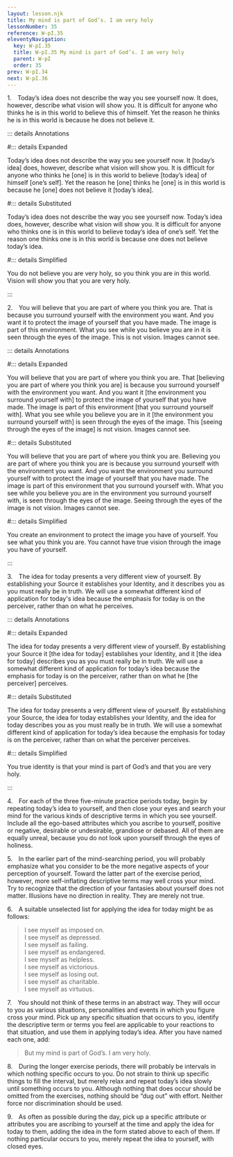 ```yaml
---
layout: lesson.njk
title: My mind is part of God’s. I am very holy
lessonNumber: 35
reference: W-pI.35
eleventyNavigation:
  key: W-pI.35
  title: W-pI.35 My mind is part of God’s. I am very holy
  parent: W-pI
  order: 35
prev: W-pI.34
next: W-pI.36
---
```


1. Today’s idea does not describe the way you see yourself now. 
It does, however, describe what vision will show you. 
It is difficult for anyone who thinks he is in this world to believe this of himself. 
Yet the reason he thinks he is in this world is because he does not believe it.

::: details Annotations

#::: details Expanded

Today’s idea does not describe the way you see yourself now. 
It [today’s idea] does, however, describe what vision will show you. 
It is difficult for anyone who thinks he [one] is in this world to believe [today’s idea] of himself [one’s self]. 
Yet the reason he [one] thinks he [one] is in this world is because he [one] does not believe it [today’s idea].

#::: details Substituted

Today’s idea does not describe the way you see yourself now. 
Today’s idea does, however, describe what vision will show you. 
It is difficult for anyone who thinks one is in this world to believe today’s idea of one’s self. 
Yet the reason one thinks one is in this world is because one does not believe today’s idea.

#::: details Simplified

You do not believe you are very holy, so you think you are in this world. 
Vision will show you that you are very holy.

:::

2. You will believe that you are part of where you think you are. 
That is because you surround yourself with the environment you want. 
And you want it to protect the image of yourself that you have made. 
The image is part of this environment. 
What you see while you believe you are in it is seen through the eyes of the image. 
This is not vision. 
Images cannot see.

::: details Annotations

#::: details Expanded

You will believe that you are part of where you think you are. 
That [believing you are part of where you think you are] is because you surround yourself with the environment you want. 
And you want it [the environment you surround yourself with] to protect the image of yourself that you have made. 
The image is part of this environment [that you surround yourself with]. 
What you see while you believe you are in it [the environment you surround yourself with] is seen through the eyes of the image. 
This [seeing through the eyes of the image] is not vision. 
Images cannot see.

#::: details Substituted

You will believe that you are part of where you think you are. 
Believing you are part of where you think you are is because you surround yourself with the environment you want. 
And you want the environment you surround yourself with to protect the image of yourself that you have made. 
The image is part of this environment that you surround yourself with. 
What you see while you believe you are in the environment you surround yourself with, is seen through the eyes of the image. 
Seeing through the eyes of the image is not vision. 
Images cannot see.

#::: details Simplified

You create an environment to protect the image you have of yourself.
You see what you think you are.
You cannot have true vision through the image you have of yourself.

:::

3. The idea for today presents a very different view of yourself. 
By establishing your Source it establishes your Identity, and it describes you as you must really be in truth. 
We will use a somewhat different kind of application for today's idea because the emphasis for today is on the perceiver, rather than on what he perceives.

::: details Annotations

#::: details Expanded

The idea for today presents a very different view of yourself. 
By establishing your Source it [the idea for today] establishes your Identity, and it [the idea for today] describes you as you must really be in truth. 
We will use a somewhat different kind of application for today’s idea because the emphasis for today is on the perceiver, rather than on what he [the perceiver] perceives.

#::: details Substituted

The idea for today presents a very different view of yourself. 
By establishing your Source, the idea for today establishes your Identity, and the idea for today describes you as you must really be in truth. 
We will use a somewhat different kind of application for today’s idea because the emphasis for today is on the perceiver, rather than on what the perceiver perceives.

#::: details Simplified

You true identity is that your mind is part of God’s and that you are very holy.

:::

4. For each of the three five-minute practice periods today, begin by repeating today’s idea to yourself, and then close your eyes and search your mind for the various kinds of descriptive terms in which you see yourself. 
Include all the ego-based attributes which you ascribe to yourself, positive or negative, desirable or undesirable, grandiose or debased. 
All of them are equally unreal, because you do not look upon yourself through the eyes of holiness.

5. In the earlier part of the mind-searching period, you will probably emphasize what you consider to be the more negative aspects of your perception of yourself. 
Toward the latter part of the exercise period, however, more self-inflating descriptive terms may well cross your mind. 
Try to recognize that the direction of your fantasies about yourself does not matter. 
Illusions have no direction in reality. 
They are merely not true.

6. A suitable unselected list for applying the idea for today might be as follows:

>I see myself as imposed on.  
I see myself as depressed.  
I see myself as failing.  
I see myself as endangered.  
I see myself as helpless.  
I see myself as victorious.  
I see myself as losing out.  
I see myself as charitable.  
I see myself as virtuous.

7. You should not think of these terms in an abstract way. 
They will occur to you as various situations, personalities and events in which you figure cross your mind. 
Pick up any specific situation that occurs to you, identify the descriptive term or terms you feel are applicable to your reactions to that situation, and use them in applying today’s idea. 
After you have named each one, add:

>But my mind is part of God’s. 
I am very holy.

8. During the longer exercise periods, there will probably be intervals in which nothing specific occurs to you. 
Do not strain to think up specific things to fill the interval, but merely relax and repeat today’s idea slowly until something occurs to you. 
Although nothing that does occur should be omitted from the exercises, nothing should be “dug out” with effort. 
Neither force nor discrimination should be used.

9. As often as possible during the day, pick up a specific attribute or attributes you are ascribing to yourself at the time and apply the idea for today to them, adding the idea in the form stated above to each of them. 
If nothing particular occurs to you, merely repeat the idea to yourself, with closed eyes.
